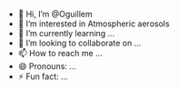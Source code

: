 - 👋 Hi, I’m @Oguillem
- 👀 I’m interested in Atmospheric aerosols
- 🌱 I’m currently learning ...
- 💞️ I’m looking to collaborate on ...
- 📫 How to reach me ...
- 😄 Pronouns: ...
- ⚡ Fun fact: ...

<!---
Oguillem/Oguillem is a ✨ special ✨ repository because its `README.md` (this file) appears on your GitHub profile.
You can click the Preview link to take a look at your changes.
--->
